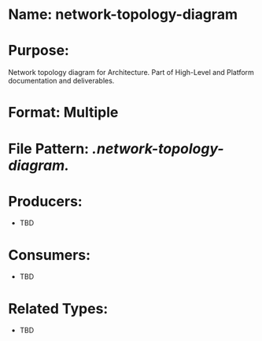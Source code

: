 # Name: network-topology-diagram

# Purpose:
Network topology diagram for Architecture. Part of High-Level and Platform documentation and deliverables.

# Format: Multiple

# File Pattern: *.network-topology-diagram.*

# Producers:
- TBD

# Consumers:
- TBD

# Related Types:
- TBD
